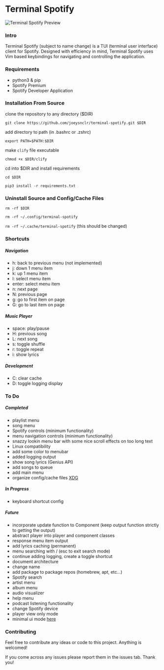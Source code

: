 # Terminal Spotify


![Terminal Spotify Preview](https://raw.githubusercontent.com/joeysnclr/terminal-spotify/master/screenshot.png)

### Intro

Terminal Spotify (subject to name change) is a TUI (terminal user interface)
client for Spotify. Designed with efficiency in mind, Terminal Spotify uses Vim
based keybindings for navigating and controlling the application.

### Requirements

- python3 & pip
- Spotify Premium
- Spotify Developer Application

### Installation From Source

clone the repository to any directory ($DIR)

`git clone https://github.com/joeysnclr/terminal-spotify.git $DIR`


add directory to path (in .bashrc or .zshrc)

`export PATH=$PATH:$DIR`


make `clify` file executable

`chmod +x $DIR/clify`


cd into $DIR and install requirements

`cd $DIR`

`pip3 install -r requirements.txt`



### Uninstall Source and Config/Cache Files

`rm -rf $DIR`

`rm -rf ~/.config/terminal-spotify`

`rm -rf ~/.cache/terminal-spotify` (this should be changed)


### Shortcuts

##### Navigation

- h: back to previous menu (not implemented)
- j: down 1 menu item
- k: up 1 menu item
- l: select menu item
- enter: select menu item
- n: next page
- N: previous page
- g: go to first item on page
- G: go to last item on page


##### Music Player

- space: play/pause
- H: previous song
- L: next song
- s: toggle shuffle
- r: toggle repeat
- i: show lyrics


##### Development

- C: clear cache
- D: toggle logging display

### To Do

##### Completed

- playlist menu
- song menu
- Spotify controls (minimum functionality)
- menu navigation controls (minimum functionality)
- snazzy lookin menu bar with some nice scroll effects on too long text
- Linux compatibility
- add some color to menubar
- added logging output
- show song lyrics (Genius API)
- add songs to queue
- add main menu
- organize config/cache files [ XDG ](https://specifications.freedesktop.org/basedir-spec/basedir-spec-latest.html)

##### In Progress

- keyboard shortcut config

##### Future

- incorporate update function to Component (keep output function strictly to getting the output)
- abstract player into player and component classes
- response menu item output
- add lyrics caching (permanent)
- menu searching with / (esc to exit search mode)
- continue adding logging, create a toggle shortcut
- document architecture
- change name
- add package to package repos (homebrew, apt, etc...)
- Spotify search
- artist menu
- album menu
- audio visualizer
- help menu
- podcast listening functionality
- change Spotify device
- player view only mode
- minimal ui mode [here](https://i.redd.it/mnerempmqwm51.png)


### Contributing

Feel free to contribute any ideas or code to this project. Anything is welcomed!

If you come across any issues please report them in the issues tab. Thank you!
